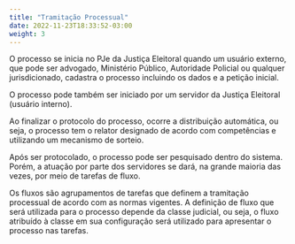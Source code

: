 ```yaml
---
title: "Tramitação Processual"
date: 2022-11-23T18:33:52-03:00
weight: 3
---
```


O processo se inicia no PJe da Justiça Eleitoral quando um usuário externo, que pode ser advogado, Ministério Público, Autoridade Policial ou qualquer jurisdicionado, cadastra o processo incluindo os dados e a petição inicial.

O processo pode também ser iniciado por um servidor da Justiça Eleitoral (usuário interno).

Ao finalizar o protocolo do processo, ocorre a distribuição automática, ou seja, o processo tem o relator designado de acordo com competências e utilizando um mecanismo de sorteio. 

Após ser protocolado, o processo pode ser pesquisado dentro do sistema. Porém, a atuação por parte dos servidores se dará, na grande maioria das vezes, por meio de tarefas de fluxo.

Os fluxos são agrupamentos de tarefas que definem a tramitação processual de acordo com as normas vigentes. A definição de fluxo que será utilizada para o processo depende da classe judicial, ou seja, o fluxo atribuído à classe em sua configuração será utilizado para apresentar o processo nas tarefas.
